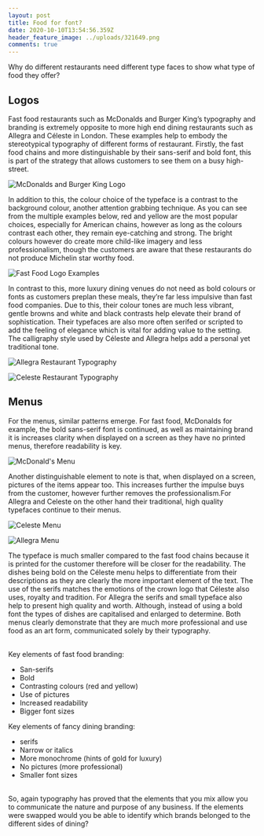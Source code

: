 ```yaml
---
layout: post
title: Food for font?
date: 2020-10-10T13:54:56.359Z
header_feature_image: ../uploads/321649.png
comments: true
---
```

Why do different restaurants need different type faces to show what type of food they offer?

## Logos

Fast food restaurants such as McDonalds and Burger King’s typography and branding is extremely opposite to more high end dining restaurants such as Allegra and Céleste in London. These examples help to embody the stereotypical typography of different forms of restaurant. Firstly, the fast food chains and more distinguishable by their sans-serif and bold font, this is part of the strategy that allows customers to see them on a busy high-street.

![](../uploads/29394789055_00d4021f8b_c.jpg "McDonalds and Burger King Logo")

In addition to this, the colour choice of the typeface is a contrast to the background colour, another attention grabbing technique. As you can see from the multiple examples below, red and yellow are the most popular choices, especially for American chains, however as long as the colours contrast each other, they remain eye-catching and strong. The bright colours however do create more child-like imagery and less professionalism, though the customers are aware that these restaurants do not produce Michelin star worthy food.

![](../uploads/5474ea55f29272a0d1667ad66661e014.jpg "Fast Food Logo Examples")

In contrast to this, more luxury dining venues do not need as bold colours or fonts as customers preplan these meals, they’re far less impulsive than fast food companies. Due to this, their colour tones are much less vibrant, gentle browns and white and black contrasts help elevate their brand of sophistication. Their typefaces are also more often serifed or scripted to add the feeling of elegance which is vital for adding value to the setting. The calligraphy style used by Céleste and Allegra helps add a personal yet traditional tone.

![](../uploads/screen-shot-2020-10-10-at-14.19.39.png "Allegra Restaurant Typography")

![](../uploads/screen-shot-2020-10-10-at-14.19.29.png "Celeste Restaurant Typography")

## Menus

For the menus, similar patterns emerge. For fast food, McDonalds for example, the bold sans-serif font is continued, as well as maintaining brand it is increases clarity when displayed on a screen as they have no printed menus, therefore readability is key.

![](../uploads/ezqdptyxkaadxnm.jpg "McDonald's Menu")

Another distinguishable element to note is that, when displayed on a screen, pictures of the items appear too. This increases further the impulse buys from the customer, however further removes the professionalism.For Allegra and Celeste on the other hand their traditional, high quality typefaces continue to their menus.

![](../uploads/screen-shot-2020-10-10-at-14.37.08.png "Celeste Menu")

![](../uploads/screen-shot-2020-10-10-at-14.37.36.png "Allegra Menu")

The typeface is much smaller compared to the fast food chains because it is printed for the customer therefore will be closer for the readability. The dishes being bold on the Céleste menu helps to differentiate from their descriptions as they are clearly the more important element of the text. The use of the serifs matches the emotions of the crown logo that Céleste also uses, royalty and tradition. For Allegra the serifs and small typeface also help to present high quality and worth. Although, instead of using a bold font the types of dishes are capitalised and enlarged to determine. Both menus clearly demonstrate that they are much more professional and use food as an art form, communicated solely by their typography.

\
Key elements of fast food branding:

* San-serifs
* Bold
* Contrasting colours (red and yellow)
* Use of pictures
* Increased readability
* Bigger font sizes

Key elements of fancy dining branding:

* serifs
* Narrow or italics
* More monochrome (hints of gold for luxury)
* No pictures (more professional)
* Smaller font sizes

\
So, again typography has proved that the elements that you mix allow you to communicate the nature and purpose of any business. If the elements were swapped would you be able to identify which brands belonged to the different sides of dining?